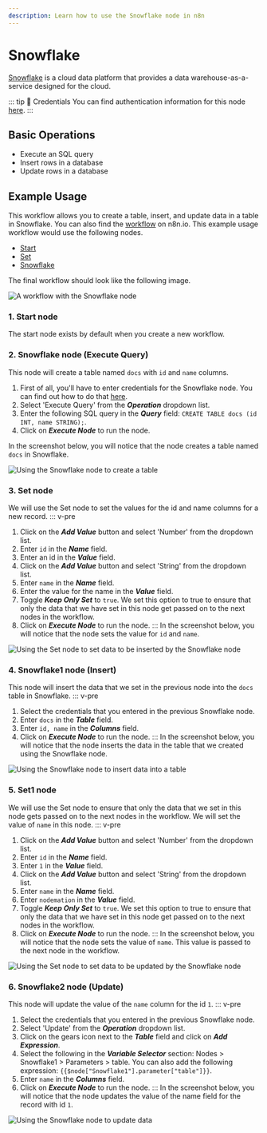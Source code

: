 ```yaml
---
description: Learn how to use the Snowflake node in n8n
---
```


# Snowflake

[Snowflake](https://snowflake.com) is a cloud data platform that provides a data warehouse-as-a-service designed for the cloud.

::: tip 🔑 Credentials
You can find authentication information for this node [here](../../../credentials/Snowflake/README.md).
:::

## Basic Operations

- Execute an SQL query
- Insert rows in a database
- Update rows in a database

## Example Usage

This workflow allows you to create a table, insert, and update data in a table in Snowflake. You can also find the [workflow](https://n8n.io/workflows/824) on n8n.io. This example usage workflow would use the following nodes.
- [Start](../../core-nodes/Start/README.md)
- [Set](../../core-nodes/Set/README.md)
- [Snowflake]()

The final workflow should look like the following image.

![A workflow with the Snowflake node](./workflow.png)

### 1. Start node

The start node exists by default when you create a new workflow.


### 2. Snowflake node (Execute Query)

This node will create a table named `docs` with `id` and `name` columns.

1. First of all, you'll have to enter credentials for the Snowflake node. You can find out how to do that [here](../../../credentials/Snowflake/README.md).
2. Select 'Execute Query' from the ***Operation*** dropdown list.
3. Enter the following SQL query in the ***Query*** field: `CREATE TABLE docs (id INT, name STRING);`.
4. Click on ***Execute Node*** to run the node.

In the screenshot below, you will notice that the node creates a table named `docs` in Snowflake.

![Using the Snowflake node to create a table](./Snowflake_node.png)


### 3. Set node

We will use the Set node to set the values for the id and name columns for a new record.
::: v-pre
1. Click on the ***Add Value*** button and select 'Number' from the dropdown list.
2. Enter `id` in the ***Name*** field.
3. Enter an id in the ***Value*** field.
3. Click on the ***Add Value*** button and select 'String' from the dropdown list.
4. Enter `name` in the ***Name*** field.
5. Enter the value for the name in the ***Value*** field.
6. Toggle ***Keep Only Set*** to `true`. We set this option to true to ensure that only the data that we have set in this node get passed on to the next nodes in the workflow.
7. Click on ***Execute Node*** to run the node.
:::
In the screenshot below, you will notice that the node sets the value for `id` and `name`.

![Using the Set node to set data to be inserted by the Snowflake node](./Set_node.png)

### 4. Snowflake1 node (Insert)

This node will insert the data that we set in the previous node into the `docs` table in Snowflake.
::: v-pre
1. Select the credentials that you entered in the previous Snowflake node.
2. Enter `docs` in the ***Table*** field.
3. Enter `id, name` in the ***Columns*** field.
4. Click on ***Execute Node*** to run the node.
:::
In the screenshot below, you will notice that the node inserts the data in the table that we created using the Snowflake node.

![Using the Snowflake node to insert data into a table](./Snowflake1_node.png)

### 5. Set1 node

We will use the Set node to ensure that only the data that we set in this node gets passed on to the next nodes in the workflow. We will set the value of `name` in this node.
::: v-pre
1. Click on the ***Add Value*** button and select 'Number' from the dropdown list.
2. Enter `id` in the ***Name*** field.
3. Enter `1` in the ***Value*** field.
4. Click on the ***Add Value*** button and select 'String' from the dropdown list.
5. Enter `name` in the ***Name*** field.
6. Enter `nodemation` in the ***Value*** field.
7. Toggle ***Keep Only Set*** to `true`. We set this option to true to ensure that only the data that we have set in this node get passed on to the next nodes in the workflow.
8. Click on ***Execute Node*** to run the node.
:::
In the screenshot below, you will notice that the node sets the value of `name`. This value is passed to the next node in the workflow.

![Using the Set node to set data to be updated by the Snowflake node](./Set1_node.png)

### 6. Snowflake2 node (Update)

This node will update the value of the `name` column for the id `1`.
::: v-pre
1. Select the credentials that you entered in the previous Snowflake node.
2. Select 'Update' from the ***Operation*** dropdown list.
3. Click on the gears icon next to the ***Table*** field and click on ***Add Expression***.
4. Select the following in the ***Variable Selector*** section: Nodes > Snowflake1 > Parameters > table. You can also add the following expression: `{{$node["Snowflake1"].parameter["table"]}}`.
4. Enter `name` in the ***Columns*** field.
5. Click on ***Execute Node*** to run the node.
:::
In the screenshot below, you will notice that the node updates the value of the name field for the record with id `1`.

![Using the Snowflake node to update data](./Snowflake2_node.png)
